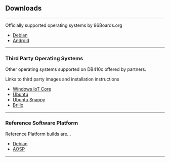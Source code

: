 ## Downloads 

***

Officially supported operating systems by 96Boards.org

- [Debian]()
- [Android]()

***

### Third Party Operating Systems

Other operating systems supported on DB410c offered by partners.

Links to third party images and installation instructions

- [Windows IoT Core]()
- [Ubuntu]()
- [Ubuntu Snappy]()
- [Brillo]()

***


### Reference Software Platform
 
Reference Platform builds are...

- [Debian]()
- [AOSP]()

***



